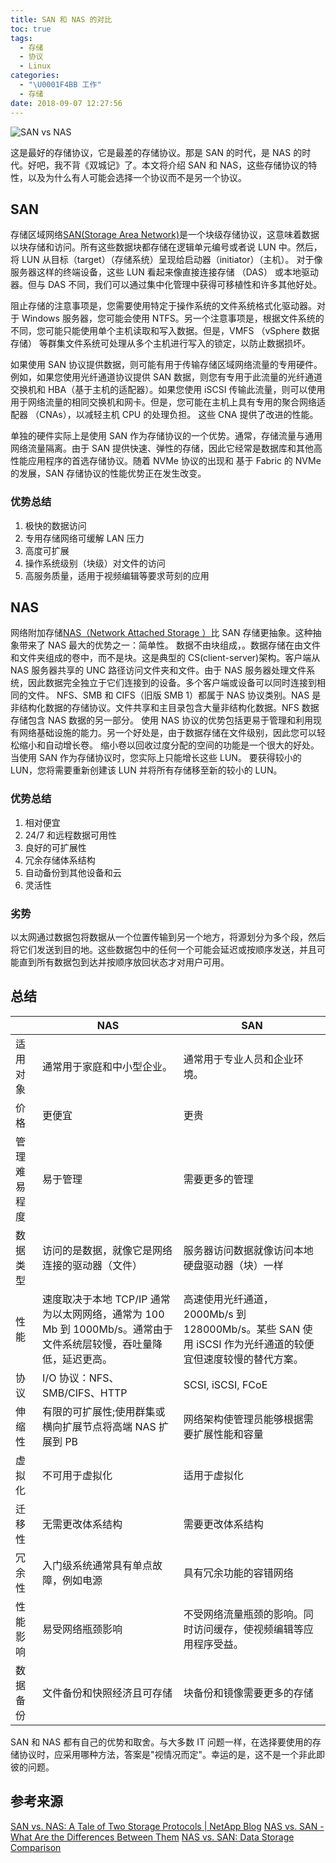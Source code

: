 ```yaml
---
title: SAN 和 NAS 的对比
toc: true
tags:
  - 存储
  - 协议
  - Linux
categories:
  - "\U0001F4BB 工作"
  - 存储
date: 2018-09-07 12:27:56
---
```

![SAN vs NAS](http://blog.netapp.com/wp-content/uploads/2018/12/T25994-SANvNAS-BlogBanner-1024x512-1024x512.jpg)

这是最好的存储协议，它是最差的存储协议。那是 SAN 的时代，是 NAS 的时代。好吧，我不背《双城记》了。本文将介绍 SAN 和 NAS，这些存储协议的特性，以及为什么有人可能会选择一个协议而不是另一个协议。
## SAN
存储区域网络[SAN(Storage Area Network)](https://www.netapp.com/us/products/storage-systems/storage-area-network.aspx)是一个块级存储协议，这意味着数据以块存储和访问。所有这些数据块都存储在逻辑单元编号或者说 LUN 中。然后，将 LUN 从目标（target）（存储系统）呈现给启动器（initiator）（主机）。 对于像服务器这样的终端设备，这些 LUN 看起来像直接连接存储 （DAS） 或本地驱动器。但与 DAS 不同，我们可以通过集中化管理中获得可移植性和许多其他好处。

阻止存储的注意事项是，您需要使用特定于操作系统的文件系统格式化驱动器。对于 Windows 服务器，您可能会使用 NTFS。另一个注意事项是，根据文件系统的不同，您可能只能使用单个主机读取和写入数据。但是，VMFS （vSphere 数据存储） 等群集文件系统可处理从多个主机进行写入的锁定，以防止数据损坏。

如果使用 SAN 协议提供数据，则可能有用于传输存储区域网络流量的专用硬件。例如，如果您使用光纤通道协议提供 SAN 数据，则您有专用于此流量的光纤通道交换机和 HBA（基于主机的适配器）。如果您使用 iSCSI 传输此流量，则可以使用用于网络流量的相同交换机和网卡。但是，您可能在主机上具有专用的聚合网络适配器 （CNAs），以减轻主机 CPU 的处理负担。 这些 CNA 提供了改进的性能。

单独的硬件实际上是使用 SAN 作为存储协议的一个优势。通常，存储流量与通用网络流量隔离。由于 SAN 提供快速、弹性的存储，因此它经常是数据库和其他高性能应用程序的首选存储协议。随着 NVMe 协议的出现和 基于 Fabric 的 NVMe 的发展，SAN 存储协议的性能优势正在发生改变。
### 优势总结
1. 极快的数据访问
2. 专用存储网络可缓解 LAN 压力
3. 高度可扩展
4. 操作系统级别（块级）对文件的访问
5. 高服务质量，适用于视频编辑等要求苛刻的应用

## NAS
网络附加存储[NAS（Network Attached Storage ）](https://www.netapp.com/us/products/protocols/nas/index.aspx)比 SAN 存储更抽象。这种抽象带来了 NAS 最大的优势之一：简单性。 数据不由块组成，。数据存储在由文件和文件夹组成的卷中，而不是块。这是典型的 CS(client-server)架构。客户端从 NAS 服务器共享的 UNC 路径访问文件夹和文件。由于 NAS 服务器处理文件系统，因此数据完全独立于它们连接到的设备。多个客户端或设备可以同时连接到相同的文件。
NFS、SMB 和 CIFS（旧版 SMB 1）都属于 NAS 协议类别。NAS 是非结构化数据的存储协议。文件共享和主目录包含大量非结构化数据。NFS 数据存储包含 NAS 数据的另一部分。
使用 NAS 协议的优势包括更易于管理和利用现有网络基础设施的能力。另一个好处是，由于数据存储在文件级别，因此您可以轻松缩小和自动增长卷。 缩小卷以回收过度分配的空间的功能是一个很大的好处。 当使用 SAN 作为存储协议时，您实际上只能增长这些 LUN。 要获得较小的 LUN，您将需要重新创建该 LUN 并将所有存储移至新的较小的 LUN。
### 优势总结
1. 相对便宜
3. 24/7 和远程数据可用性
3. 良好的可扩展性
4. 冗余存储体系结构
5. 自动备份到其他设备和云
6. 灵活性 

### 劣势
以太网通过数据包将数据从一个位置传输到另一个地方，将源划分为多个段，然后将它们发送到目的地。这些数据包中的任何一个可能会延迟或按顺序发送，并且可能直到所有数据包到达并按顺序放回状态才对用户可用。
## 总结

|        | NAS                                                                | SAN                                                            |
|--------|--------------------------------------|-------------------------------|
| 适用对象       | 通常用于家庭和中小型企业。                                                       | 通常用于专业人员和企业环境。                                                    |
| 价格       | 更便宜                                                                 | 更贵                                                              |
| 管理难易程度       | 易于管理                                                               | 需要更多的管理                                                         |
| 数据类型       | 访问的是数据，就像它是网络连接的驱动器（文件）                                              | 服务器访问数据就像访问本地硬盘驱动器（块）一样                                         |
| 性能       | 速度取决于本地 TCP/IP 通常为以太网网络，通常为 100 Mb 到 1000Mb/s。通常由于文件系统层较慢，吞吐量降低，延迟更高。 | 高速使用光纤通道，2000Mb/s 到 128000Mb/s。某些 SAN 使用 iSCSI 作为光纤通道的较便宜但速度较慢的替代方案。 |
| 协议      | I/O 协议：NFS、SMB/CIFS、HTTP                                            | SCSI, iSCSI, FCoE                                               |
| 伸缩性       | 有限的可扩展性;使用群集或横向扩展节点将高端 NAS 扩展到 PB                                  | 网络架构使管理员能够根据需要扩展性能和容量                                           |
| 虚拟化        | 不可用于虚拟化                                                              | 适用于虚拟化                                                          |
| 迁移性      | 无需更改体系结构                                                            | 需要更改体系结构                                                        |
| 冗余性       | 入门级系统通常具有单点故障，例如电源                                                  | 具有冗余功能的容错网络                                                     |
| 性能影响       | 易受网络瓶颈影响                                                            | 不受网络流量瓶颈的影响。同时访问缓存，使视频编辑等应用程序受益。                                |
| 数据备份       | 文件备份和快照经济且可存储                                                      | 块备份和镜像需要更多的存储                                                  |


SAN 和 NAS 都有自己的优势和取舍。与大多数 IT 问题一样，在选择要使用的存储协议时，应采用哪种方法，答案是"视情况而定"。幸运的是，这不是一个非此即彼的问题。

## 参考来源
[SAN vs. NAS: A Tale of Two Storage Protocols | NetApp Blog](https://blog.netapp.com/san-vs-nas/)
[NAS vs. SAN - What Are the Differences Between Them](https://www.backblaze.com/blog/whats-the-diff-nas-vs-san/)
[NAS vs. SAN: Data Storage Comparison](https://www.enterprisestorageforum.com/storage-networking/nas-vs.-san-differences-and-use-cases.html)
